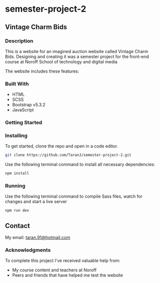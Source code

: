 # semester-project-2

## Vintage Charm Bids

### Description

This is a website for an imagined auction website called Vintage Charm Bids. Designing and creating it was a semester project for the front-end course at Noroff School of technology and digital media

The website includes these features:

### Built With

- HTML
- SCSS
- Bootstrap v5.3.2
- JavaScript

### Getting Started

### Installing

To get started, clone the repo and open in a code editor.

```bash
git clone https://github.com/TaranJ/semester-project-2.git
```

Use the following terminal command to install all necessary dependencies:

```bash
npm install
```

### Running

Use the following terminal command to compile Sass files, watch for changes and start a live server

```bash
npm run dev
```

## Contact

My email: taran.91@hotmail.com

### Acknowledgments

To complete this project I've received valuable help from:

- My course content and teachers at Noroff
- Peers and friends that have helped me test the website
